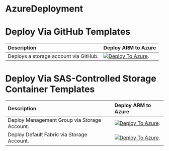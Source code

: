 # AzureDeployment


# Deploy Via GitHub Templates

| Description | Deploy ARM to Azure |
|:------------|:----------------|
| Deploys a storage account via GitHub. |[![Deploy To Azure](https://aka.ms/deploytoazurebutton)](https://portal.azure.com/#create/Microsoft.Template/uri/https%3A%2F%2Fraw.githubusercontent.com%2FNickP365%2FAzureDeployment%2FPROD%2FARM%2Ftest_storage.json). |


# Deploy Via SAS-Controlled Storage Container Templates

| Description | Deploy ARM to Azure |
|:------------|:----------------|
| Deploy Management Group via Storage Account. |[![Deploy To Azure](https://aka.ms/deploytoazurebutton)](https://portal.azure.com/#create/Microsoft.Template/uri/https%3A%2F%2Fstuksazd.blob.core.windows.net%2Ftestarm%2Fmg.json%3Fsp%3Drl%26st%3D2024-10-04T12%3A16%3A25Z%26se%3D2024-11-08T21%3A16%3A25Z%26spr%3Dhttps%26sv%3D2022-11-02%26sr%3Dc%26sig%3DOa732GZ9b8uuNBKN0pH3sjiJIPUvSvDEKacjWz%252F3Gto%253D). |
| Deploy Default Fabric via Storage Account. |[![Deploy To Azure](https://aka.ms/deploytoazurebutton)](https://portal.azure.com/#create/Microsoft.Template/uri/https%3A%2F%2Fstuksazd.blob.core.windows.net%2Ftestarm%2Fdeploy_fabric_default_values.json%3Fsp%3Drl%26st%3D2024-10-04T12%3A16%3A25Z%26se%3D2024-11-08T21%3A16%3A25Z%26spr%3Dhttps%26sv%3D2022-11-02%26sr%3Dc%26sig%3DOa732GZ9b8uuNBKN0pH3sjiJIPUvSvDEKacjWz%252F3Gto%253D). |